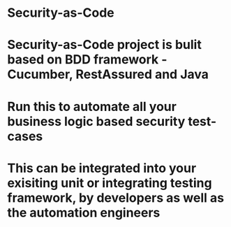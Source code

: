 # Security-as-Code 
# Security-as-Code project is bulit based on BDD framework - Cucumber, RestAssured and Java
# Run this to automate all your business logic based security test-cases 
# This can be integrated into your exisiting unit or integrating testing framework, by developers as well as the automation engineers
